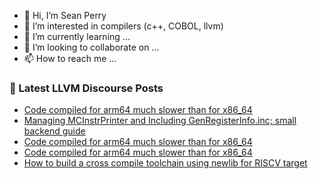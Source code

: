 - 👋 Hi, I’m Sean Perry
- 👀 I’m interested in compilers (c++, COBOL, llvm)
- 🌱 I’m currently learning ...
- 💞️ I’m looking to collaborate on ...
- 📫 How to reach me ...

<!---
s66perry/s66perry is a ✨ special ✨ repository because its `README.md` (this file) appears on your GitHub profile.
You can click the Preview link to take a look at your changes.
--->
### 📕 Latest LLVM Discourse Posts

<!-- DISCOURSE-LLVM:START -->
- [Code compiled for arm64 much slower than for x86_64](https://discourse.llvm.org/t/code-compiled-for-arm64-much-slower-than-for-x86-64/65680#post_10)
- [Managing MCInstrPrinter and Including GenRegisterInfo.inc; small backend guide](https://discourse.llvm.org/t/managing-mcinstrprinter-and-including-genregisterinfo-inc-small-backend-guide/65592#post_13)
- [Code compiled for arm64 much slower than for x86_64](https://discourse.llvm.org/t/code-compiled-for-arm64-much-slower-than-for-x86-64/65680#post_9)
- [Code compiled for arm64 much slower than for x86_64](https://discourse.llvm.org/t/code-compiled-for-arm64-much-slower-than-for-x86-64/65680#post_8)
- [How to build a cross compile toolchain using newlib for RISCV target](https://discourse.llvm.org/t/how-to-build-a-cross-compile-toolchain-using-newlib-for-riscv-target/65691#post_1)
<!-- DISCOURSE-LLVM:END -->
